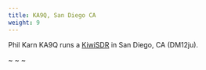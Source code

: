 ```yaml
---
title: KA9Q, San Diego CA
weight: 9
---
```

Phil Karn KA9Q runs a [KiwiSDR] in San Diego, CA
(DM12ju).

[KiwiSDR]:http://kiwisdr.ka9q.net:8073/
~                                                                                                                       ~                                                                                                                       ~                                       
